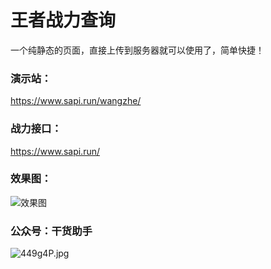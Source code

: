 # 王者战力查询

一个纯静态的页面，直接上传到服务器就可以使用了，简单快捷！


### 演示站：

https://www.sapi.run/wangzhe/

### 战力接口：

https://www.sapi.run/


### 效果图：

![效果图](https://z3.ax1x.com/2021/10/27/57w94H.jpg)


### 公众号：干货助手

![449g4P.jpg](https://z3.ax1x.com/2021/09/29/449g4P.jpg)
